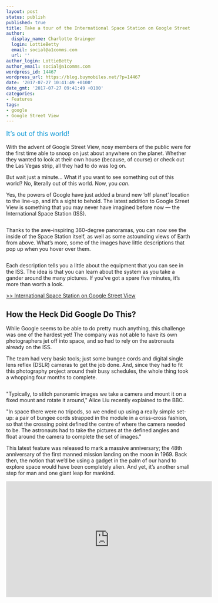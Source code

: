 ```yaml
---
layout: post
status: publish
published: true
title: Take a tour of the International Space Station on Google Street View
author:
  display_name: Charlotte Grainger
  login: LottieBetty
  email: social@a1comms.com
  url: ''
author_login: LottieBetty
author_email: social@a1comms.com
wordpress_id: 14467
wordpress_url: https://blog.buymobiles.net/?p=14467
date: '2017-07-27 10:41:49 +0100'
date_gmt: '2017-07-27 09:41:49 +0100'
categories:
- Features
tags:
- google
- Google Street View
---
```

<p><span class="postStandFirst" style="color: #0896d5; line-height: 26px; font-size: 18px;">It&rsquo;s out of this world!</span></p>
<p>With the advent of Google Street View, nosy members of the public were for the first time able to snoop on just about anywhere on the planet. Whether they wanted to look at their own house (because, of course) or check out the Las Vegas strip, all they had to do was log on.</p>
<p>But wait just a minute&hellip; What if you want to see something out of this world? No, literally out of this world. Now, you <em>can</em>.</p>
<p>Yes, the powers of Google have just added a brand new &lsquo;off planet&rsquo; location to the line-up, and it&rsquo;s a sight to behold. The latest addition to Google Street View is something that you may never have imagined before now &mdash; the International Space Station (ISS).</p>
<p><img class="aligncenter size-full wp-image-14465" src="https://lh3.googleusercontent.com/wcPn48wURerIv_O-fYr9PrCJF4jl9dpzTJIXRaWXipEGQ5DCRA69Idh_Wn3HnvNDwPvYIvcvxalvsmNejKzDqF7k8w=s0" alt="" /></p>
<p>Thanks to the awe-inspiring 360-degree panoramas, you can now see the inside of the Space Station itself, as well as some astounding views of Earth from above. What&rsquo;s more, some of the images have little descriptions that pop up when you hover over them.</p>
<p><img class="aligncenter size-full wp-image-14466" src="https://lh3.googleusercontent.com/y-WoRA9Natk2dcmqb9Gi3cE9GSMTVS5AcT42bvnihFIoiroRVwyCtQ_HJvz4NZtDTTFUFZo5cpzr1JpAWFXXzPE=s0" alt="" /></p>
<p>Each description tells you a little about the equipment that you can see in the ISS. The idea is that you can learn about the system as you take a gander around the many pictures. If you&rsquo;ve got a spare five minutes, it&rsquo;s more than worth a look.</p>
<p><a href="https://www.google.com/streetview/?pageId=108454962690962750788#international-space-station" target="_blank" rel="noopener">>> International Space Station on Google Street View</a></p>
<h2>How the Heck Did Google Do This?</h2>
<p>While Google seems to be able to do pretty much anything, this challenge was one of the hardest yet! The company was not able to have its own photographers jet off into space, and so had to rely on the astronauts already on the ISS.</p>
<p>The team had very basic tools; just some bungee cords and digital single lens reflex (DSLR) cameras to get the job done. And, since they had to fit this photography project around their busy schedules, the whole thing took a whopping four months to complete.</p>
<p><img class="aligncenter size-full wp-image-14463" src="https://lh3.googleusercontent.com/DsNUzcyibNTBdvK7Jy9dvRgw6PXWWnRtnmzWupPjt36nc6D36q7g0_7-et18t20rPkPN2PnUdqUVgcuAFRw5ebMF=s0" alt="" /></p>
<p>"Typically, to stitch panoramic images we take a camera and mount it on a fixed mount and rotate it around," Alice Liu recently explained to the BBC.</p>
<p>"In space there were no tripods, so we ended up using a really simple set-up: a pair of bungee cords strapped in the module in a criss-cross fashion, so that the crossing point defined the centre of where the camera needed to be. The astronauts had to take the pictures at the defined angles and float around the camera to complete the set of images."</p>
<p>This latest feature was released to mark a massive anniversary; the 48th anniversary of the first manned mission landing on the moon in 1969. Back then, the notion that we&rsquo;d be using a gadget in the palm of our hand to explore space would have been completely alien. And yet, it&rsquo;s another small step for man and one giant leap for mankind.</p>
<p><iframe src="https://www.youtube.com/embed/SGP6Y0Pnhe4" width="560" height="315" frameborder="0" allowfullscreen="allowfullscreen"></iframe></p>
